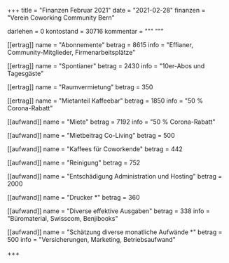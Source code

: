 +++
title = "Finanzen Februar 2021"
date = "2021-02-28"
finanzen = "Verein Coworking Community Bern"

darlehen = 0
kontostand = 30716
kommentar = """
"""

[[ertrag]]
name = "Abonnemente"
betrag = 8615
info = "Effianer, Community-Mitglieder, Firmenarbeitsplätze"

[[ertrag]]
name = "Spontianer"
betrag = 2430
info = "10er-Abos und Tagesgäste"

[[ertrag]]
name = "Raumvermietung"
betrag = 350

[[ertrag]]
name = "Mietanteil Kaffeebar"
betrag = 1850
info = "50 % Corona-Rabatt"


[[aufwand]]
name = "Miete"
betrag = 7192
info = "50 % Corona-Rabatt"

[[aufwand]]
name = "Mietbeitrag Co-Living"
betrag = 500

[[aufwand]]
name = "Kaffees für Coworkende"
betrag = 442

[[aufwand]]
name = "Reinigung"
betrag = 752

[[aufwand]]
name = "Entschädigung Administration und Hosting"
betrag = 2000

[[aufwand]]
name = "Drucker *"
betrag = 360

[[aufwand]]
name = "Diverse effektive Ausgaben"
betrag = 338
info = "Büromaterial, Swisscom, Benjibooks"

[[aufwand]]
name = "Schätzung diverse monatliche Aufwände *"
betrag = 500
info = "Versicherungen, Marketing, Betriebsaufwand"

+++
